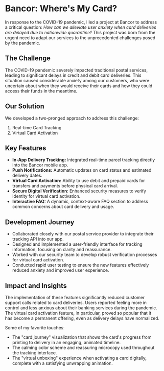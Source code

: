 # Bancor: Where's My Card?

In response to the COVID-19 pandemic, I led a project at Bancor to address a critical question: *How can we alleviate user anxiety when card deliveries are delayed due to nationwide quarantine?* This project was born from the urgent need to adapt our services to the unprecedented challenges posed by the pandemic.

## The Challenge

The COVID-19 pandemic severely impacted traditional postal services, leading to significant delays in credit and debit card deliveries. This situation caused considerable anxiety among our customers, who were uncertain about when they would receive their cards and how they could access their funds in the meantime.

## Our Solution

We developed a two-pronged approach to address this challenge:

1. Real-time Card Tracking
2. Virtual Card Activation

## Key Features

- **In-App Delivery Tracking:** Integrated real-time parcel tracking directly into the Bancor mobile app.
- **Push Notifications:** Automatic updates on card status and estimated delivery dates.
- **Virtual Card Activation:** Ability to use debit and prepaid cards for transfers and payments before physical card arrival.
- **Secure Digital Verification:** Enhanced security measures to verify identity for virtual card activation.
- **Interactive FAQ:** A dynamic, context-aware FAQ section to address common concerns about card delivery and usage.

## Development Journey

- Collaborated closely with our postal service provider to integrate their tracking API into our app.
- Designed and implemented a user-friendly interface for tracking information, focusing on clarity and reassurance.
- Worked with our security team to develop robust verification processes for virtual card activation.
- Conducted rapid user testing to ensure the new features effectively reduced anxiety and improved user experience.

## Impact and Insights

The implementation of these features significantly reduced customer support calls related to card deliveries. Users reported feeling more in control and less anxious about their banking services during the pandemic. The virtual card activation feature, in particular, proved so popular that it has become a permanent offering, even as delivery delays have normalized.

Some of my favorite touches:
- The "card journey" visualization that shows the card's progress from printing to delivery in an engaging, animated timeline.
- The calming color scheme and reassuring microcopy used throughout the tracking interface.
- The "virtual unboxing" experience when activating a card digitally, complete with a satisfying unwrapping animation.
